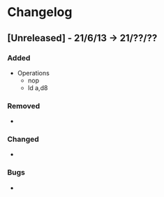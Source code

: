 
# Changelog

## [Unreleased] - 21/6/13 -> 21/??/??
### Added
- Operations
	- nop
	- ld a,d8
### Removed
- 
### Changed
- 
### Bugs
-